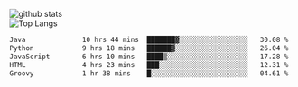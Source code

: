 ![github stats](https://github-readme-stats.vercel.app/api?username=AndreFerreira5&show_icons=true&theme=dark&count_private=true)
<br>
![Top Langs](https://github-readme-stats.vercel.app/api/top-langs/?username=AndreFerreira5&layout=compact&theme=dark)
<br>
<!--START_SECTION:waka-->

```txt
Java              10 hrs 44 mins  ███████▓░░░░░░░░░░░░░░░░░   30.08 %
Python            9 hrs 18 mins   ██████▓░░░░░░░░░░░░░░░░░░   26.04 %
JavaScript        6 hrs 10 mins   ████▒░░░░░░░░░░░░░░░░░░░░   17.28 %
HTML              4 hrs 23 mins   ███░░░░░░░░░░░░░░░░░░░░░░   12.31 %
Groovy            1 hr 38 mins    █░░░░░░░░░░░░░░░░░░░░░░░░   04.61 %
```

<!--END_SECTION:waka-->
